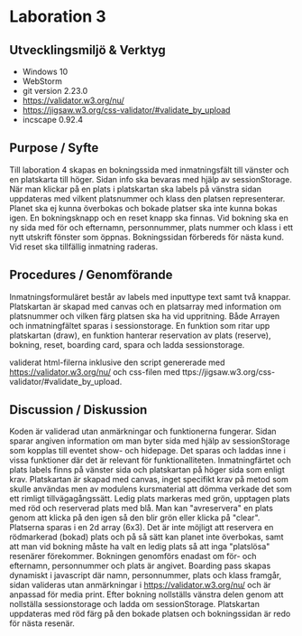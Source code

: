 # Laboration 3
## Utvecklingsmiljö & Verktyg

- Windows 10
- WebStorm
- git version 2.23.0
- https://validator.w3.org/nu/
- https://jigsaw.w3.org/css-validator/#validate_by_upload
- incscape 0.92.4

## Purpose / Syfte
Till laboration 4 skapas en bokningssida med inmatningsfält till vänster och en platskarta 
till höger.
Sidan info ska bevaras med hjälp av sessionStorage. 
När man klickar på en plats i platskartan ska labels på vänstra sidan uppdateras med vilkent
platsnummer och klass den platsen representerar. Planet ska ej kunna överbokas och bokade platser 
ska inte kunna bokas igen.
En bokningsknapp och en reset knapp ska finnas.
Vid bokning ska en ny sida med för och efternamn, personnummer, plats nummer och klass i ett nytt
utskrift fönster som öppnas. Bokningssidan förbereds för nästa kund.
Vid reset ska tillfällig inmatning raderas.


## Procedures / Genomförande
Inmatningsformuläret består av labels med inputtype text samt två knappar. Platskartan är skapad med 
canvas och en platsarray med information om platsnummer och vilken färg platsen ska ha vid uppritning.
Både Arrayen och inmatningfältet sparas i sessionstorage.
En funktion som ritar upp platskartan (draw), en funktion hanterar reservation av plats (reserve),
bokning, reset, boarding card, spara och ladda sessionstorage.

validerat html-filerna inklusive den script genererade med https://validator.w3.org/nu/ och css-filen med
 ttps://jigsaw.w3.org/css-validator/#validate_by_upload.
 
## Discussion / Diskussion
Koden är validerad utan anmärkningar och funktionerna fungerar.
Sidan sparar angiven information om man byter sida med hjälp av sessionStorage som kopplas till eventet
show- och hidepage. Det sparas och laddas inne i vissa funktioner där det är relevant för funktionalliteten.
Inmatningfärtet och plats labels finns på vänster sida och platskartan på höger sida som enligt krav.
Platskartan är skapad med canvas, inget specifikt krav på metod som skulle användas men av modulens kursmaterial
att dömma verkade det som ett rimligt tillvägagångssätt. Ledig plats markeras med grön, upptagen plats med röd 
och reserverad plats med blå. Man kan "avreservera" en plats genom att klicka på den igen så den blir grön
eller klicka på "clear". Platserna sparas i en 2d array (6x3). Det är inte möjligt att reservera en 
rödmarkerad (bokad) plats och på så sätt kan planet inte överbokas, samt att man vid bokning måste ha valt 
en ledig plats så att inga "platslösa" resenärer förekommer. 
Bokningen genomförs enadast om för- och efternamn, personnummer och plats är angivet. 
Boarding pass skapas dynamiskt i javascript där namn, personnummer, plats och klass framgår, sidan valideras
utan anmärkningar i https://validator.w3.org/nu/ och är anpassad för media print.
Efter bokning nollställs vänstra delen genom att nollställa sessionstorage och ladda om sessionStorage.
Platskartan uppdateras med röd färg på den bokade platsen och bokningssidan är redo för nästa resenär.

